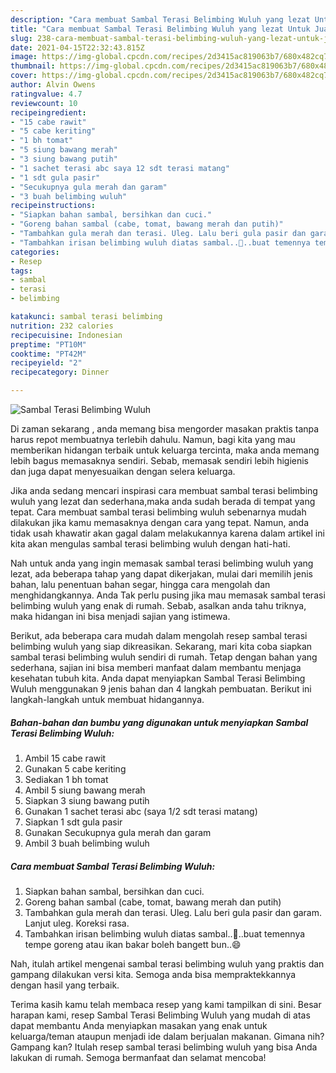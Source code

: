 ```yaml
---
description: "Cara membuat Sambal Terasi Belimbing Wuluh yang lezat Untuk Jualan"
title: "Cara membuat Sambal Terasi Belimbing Wuluh yang lezat Untuk Jualan"
slug: 238-cara-membuat-sambal-terasi-belimbing-wuluh-yang-lezat-untuk-jualan
date: 2021-04-15T22:32:43.815Z
image: https://img-global.cpcdn.com/recipes/2d3415ac819063b7/680x482cq70/sambal-terasi-belimbing-wuluh-foto-resep-utama.jpg
thumbnail: https://img-global.cpcdn.com/recipes/2d3415ac819063b7/680x482cq70/sambal-terasi-belimbing-wuluh-foto-resep-utama.jpg
cover: https://img-global.cpcdn.com/recipes/2d3415ac819063b7/680x482cq70/sambal-terasi-belimbing-wuluh-foto-resep-utama.jpg
author: Alvin Owens
ratingvalue: 4.7
reviewcount: 10
recipeingredient:
- "15 cabe rawit"
- "5 cabe keriting"
- "1 bh tomat"
- "5 siung bawang merah"
- "3 siung bawang putih"
- "1 sachet terasi abc saya 12 sdt terasi matang"
- "1 sdt gula pasir"
- "Secukupnya gula merah dan garam"
- "3 buah belimbing wuluh"
recipeinstructions:
- "Siapkan bahan sambal, bersihkan dan cuci."
- "Goreng bahan sambal (cabe, tomat, bawang merah dan putih)"
- "Tambahkan gula merah dan terasi. Uleg. Lalu beri gula pasir dan garam. Lanjut uleg. Koreksi rasa."
- "Tambahkan irisan belimbing wuluh diatas sambal..🤤..buat temennya tempe goreng atau ikan bakar boleh bangett bun..😄"
categories:
- Resep
tags:
- sambal
- terasi
- belimbing

katakunci: sambal terasi belimbing 
nutrition: 232 calories
recipecuisine: Indonesian
preptime: "PT10M"
cooktime: "PT42M"
recipeyield: "2"
recipecategory: Dinner

---
```



![Sambal Terasi Belimbing Wuluh](https://img-global.cpcdn.com/recipes/2d3415ac819063b7/680x482cq70/sambal-terasi-belimbing-wuluh-foto-resep-utama.jpg)

Di zaman  sekarang , anda memang bisa mengorder masakan praktis tanpa harus repot membuatnya terlebih dahulu. Namun, bagi kita yang mau memberikan hidangan terbaik untuk keluarga tercinta, maka anda memang lebih bagus memasaknya sendiri. Sebab, memasak sendiri lebih higienis dan juga dapat menyesuaikan dengan selera keluarga.

Jika anda sedang mencari inspirasi cara membuat sambal terasi belimbing wuluh yang lezat dan sederhana,maka anda sudah berada di tempat yang tepat. Cara membuat sambal terasi belimbing wuluh  sebenarnya mudah dilakukan jika kamu memasaknya dengan cara yang tepat. Namun, anda tidak usah khawatir akan gagal dalam melakukannya 
karena dalam artikel ini kita akan mengulas sambal terasi belimbing wuluh dengan hati-hati.  



Nah untuk anda yang ingin memasak sambal terasi belimbing wuluh yang lezat, ada beberapa tahap yang dapat dikerjakan, mulai dari memilih jenis bahan, lalu penentuan bahan segar, hingga cara mengolah dan menghidangkannya. Anda Tak perlu pusing jika mau memasak sambal terasi belimbing wuluh yang enak di rumah. Sebab, asalkan anda  tahu triknya, maka hidangan ini bisa menjadi sajian yang istimewa.

Berikut, ada beberapa cara mudah dalam mengolah resep sambal terasi belimbing wuluh yang siap dikreasikan. Sekarang, mari kita coba siapkan sambal terasi belimbing wuluh sendiri di rumah. Tetap dengan bahan yang sederhana, sajian ini bisa memberi manfaat dalam membantu menjaga kesehatan tubuh kita. Anda dapat menyiapkan Sambal Terasi Belimbing Wuluh menggunakan 9 jenis bahan dan 4 langkah pembuatan. Berikut ini langkah-langkah untuk membuat hidangannya.

<!--inarticleads1-->

##### Bahan-bahan dan bumbu yang digunakan untuk menyiapkan Sambal Terasi Belimbing Wuluh:

1. Ambil 15 cabe rawit
1. Gunakan 5 cabe keriting
1. Sediakan 1 bh tomat
1. Ambil 5 siung bawang merah
1. Siapkan 3 siung bawang putih
1. Gunakan 1 sachet terasi abc (saya 1/2 sdt terasi matang)
1. Siapkan 1 sdt gula pasir
1. Gunakan Secukupnya gula merah dan garam
1. Ambil 3 buah belimbing wuluh




<!--inarticleads2-->

##### Cara membuat Sambal Terasi Belimbing Wuluh:

1. Siapkan bahan sambal, bersihkan dan cuci.
1. Goreng bahan sambal (cabe, tomat, bawang merah dan putih)
1. Tambahkan gula merah dan terasi. Uleg. Lalu beri gula pasir dan garam. Lanjut uleg. Koreksi rasa.
1. Tambahkan irisan belimbing wuluh diatas sambal..🤤..buat temennya tempe goreng atau ikan bakar boleh bangett bun..😄




Nah, itulah artikel mengenai  sambal terasi belimbing wuluh  yang praktis dan gampang dilakukan versi kita. Semoga anda bisa mempraktekkannya dengan hasil yang terbaik. 

Terima kasih kamu telah membaca resep yang kami tampilkan di sini. Besar harapan kami, resep  Sambal Terasi Belimbing Wuluh yang mudah di atas dapat membantu Anda menyiapkan masakan yang enak untuk keluarga/teman ataupun menjadi ide dalam berjualan makanan. Gimana nih? Gampang kan? Itulah resep sambal terasi belimbing wuluh yang bisa Anda lakukan di rumah. Semoga bermanfaat dan selamat mencoba!

